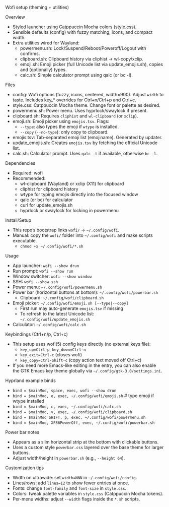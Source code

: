 Wofi setup (theming + utilities)

Overview
- Styled launcher using Catppuccin Mocha colors (style.css).
- Sensible defaults (config) with fuzzy matching, icons, and compact width.
- Extra utilities wired for Wayland:
  - powermenu.sh: Lock/Suspend/Reboot/Poweroff/Logout with confirms.
  - clipboard.sh: Clipboard history via cliphist → wl-copy/xclip.
  - emoji.sh: Emoji picker (full Unicode list via update_emojis.sh), copies and (optionally) types.
  - calc.sh: Simple calculator prompt using qalc (or bc -l).

Files
- config: Wofi options (fuzzy, icons, centered, width=900). Adjust `width` to taste. Includes key_* overrides for Ctrl+n/Ctrl+p and Ctrl+c.
- style.css: Catppuccin Mocha theme. Change font or palette as desired.
- powermenu.sh: Power menu. Uses hyprlock/swaylock if present.
- clipboard.sh: Requires `cliphist` and `wl-clipboard` (or `xclip`).
- emoji.sh: Emoji picker using `emojis.tsv`. Flags:
  - `--type`: also types the emoji if `wtype` is installed.
  - `--copy` (`--no-type`): only copy to clipboard.
- emojis.tsv: Tab-separated emoji list (emoji<TAB>name). Generated by updater.
- update_emojis.sh: Creates `emojis.tsv` by fetching the official Unicode list.
- calc.sh: Calculator prompt. Uses `qalc -t` if available, otherwise `bc -l`.

Dependencies
- Required: wofi
- Recommended:
  - wl-clipboard (Wayland) or xclip (X11) for clipboard
  - cliphist for clipboard history
  - wtype for typing emojis directly into the focused window
  - qalc (or bc) for calculator
  - curl for update_emojis.sh
  - hyprlock or swaylock for locking in powermenu

Install/Setup
- This repo’s bootstrap links `wofi/` → `~/.config/wofi`.
- Manual: copy the `wofi/` folder into `~/.config/wofi` and make scripts executable.
  - `chmod +x ~/.config/wofi/*.sh`

Usage
- App launcher: `wofi --show drun`
- Run prompt: `wofi --show run`
- Window switcher: `wofi --show window`
- SSH: `wofi --show ssh`
- Power menu: `~/.config/wofi/powermenu.sh`
- Power bar (horizontal buttons at bottom): `~/.config/wofi/powerbar.sh`
  - Clipboard: `~/.config/wofi/clipboard.sh`
- Emoji picker: `~/.config/wofi/emoji.sh [--type|--copy]`
  - First run may auto-generate `emojis.tsv` if missing
  - To refresh to the latest Unicode list: `~/.config/wofi/update_emojis.sh`
- Calculator: `~/.config/wofi/calc.sh`

Keybindings (Ctrl+n/p, Ctrl+c)
- This setup uses wofi(5) config keys directly (no external keys file):
  - `key_up=Ctrl-p`, `key_down=Ctrl-n`
  - `key_exit=Ctrl-c` (closes wofi)
  - `key_copy=Ctrl-Shift-c` (copy action text moved off Ctrl+c)
- If you need more Emacs-like editing in the entry, you can also enable the GTK Emacs key theme globally via `~/.config/gtk-3.0/settings.ini`.

Hyprland example binds
- `bind = $mainMod, space, exec, wofi --show drun`
- `bind = $mainMod, e, exec, ~/.config/wofi/emoji.sh`  # type emoji if wtype installed
- `bind = $mainMod, c, exec, ~/.config/wofi/calc.sh`
- `bind = $mainMod, v, exec, ~/.config/wofi/clipboard.sh`
- `bind = $mainMod SHIFT, p, exec, ~/.config/wofi/powermenu.sh`
- `bind = $mainMod, XF86PowerOff, exec, ~/.config/wofi/powerbar.sh`

Power bar notes
- Appears as a slim horizontal strip at the bottom with clickable buttons.
- Uses a custom style `powerbar.css` layered over the base theme for larger buttons.
- Adjust width/height in `powerbar.sh` (e.g., `--height 64`).

Customization tips
- Width on ultrawide: set `width=NNN` in `~/.config/wofi/config`.
- Lines/rows: add `lines=12` to show fewer entries at once.
- Fonts: change `font-family` and `font-size` in `style.css`.
- Colors: tweak palette variables in `style.css` (Catppuccin Mocha tokens).
- Per-menu widths: adjust `--width` flags inside the `*.sh` scripts.
